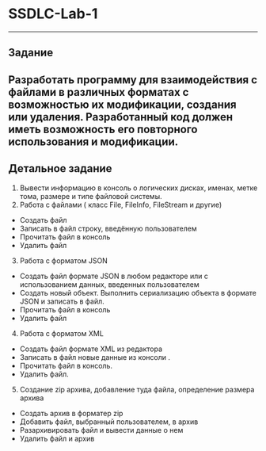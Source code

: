 # SSDLC-Lab-1
---
## Задание
Разработать программу для взаимодействия с файлами в различных форматах с возможностью их модификации, создания или удаления. Разработанный код должен иметь возможность его повторного использования и модификации.
---
## Детальное задание
1. Вывести информацию в консоль о логических дисках, именах, метке тома, размере и типе файловой системы.
2. Работа с файлами ( класс File, FileInfo, FileStream и другие)
* Создать файл
* Записать в файл строку, введённую пользователем
* Прочитать файл в консоль
* Удалить файл
3. Работа с форматом JSON
* Создать файл формате JSON в любом редакторе или с использованием данных, введенных пользователем
* Создать новый объект. Выполнить сериализацию объекта в формате JSON и записать в файл.
* Прочитать файл в консоль
* Удалить файл
4. Работа с форматом XML
* Создать файл формате XML из редактора
* Записать в файл новые данные из консоли .
* Прочитать файл в консоль.
* Удалить файл.
5. Создание zip архива, добавление туда файла, определение размера архива
* Создать архив в форматер zip
* Добавить файл, выбранный пользователем, в архив
* Разархивировать файл и вывести данные о нем
* Удалить файл и архив
